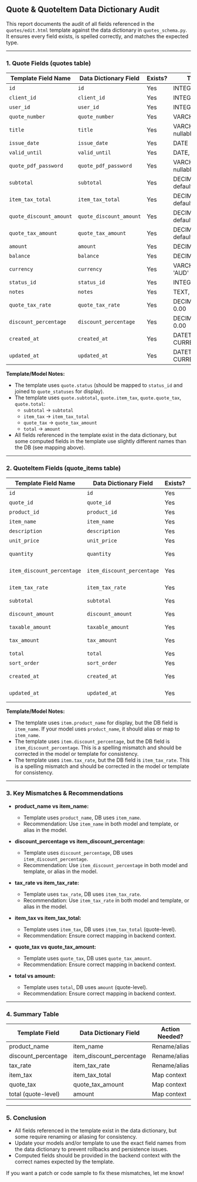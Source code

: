 ## Quote & QuoteItem Data Dictionary Audit

This report documents the audit of all fields referenced in the `quotes/edit.html` template against the data dictionary in `quotes_schema.py`. It ensures every field exists, is spelled correctly, and matches the expected type.

---

### 1. Quote Fields (quotes table)

| Template Field Name         | Data Dictionary Field         | Exists? | Type / Notes                                  |
|----------------------------|------------------------------|---------|-----------------------------------------------|
| `id`                       | `id`                         | Yes     | INTEGER, PK                                   |
| `client_id`                | `client_id`                  | Yes     | INTEGER, FK                                   |
| `user_id`                  | `user_id`                    | Yes     | INTEGER, FK                                   |
| `quote_number`             | `quote_number`               | Yes     | VARCHAR(50), unique                           |
| `title`                    | `title`                      | Yes     | VARCHAR(255), nullable                        |
| `issue_date`               | `issue_date`                 | Yes     | DATE                                          |
| `valid_until`              | `valid_until`                | Yes     | DATE, nullable                                |
| `quote_pdf_password`       | `quote_pdf_password`         | Yes     | VARCHAR(255), nullable                        |
| `subtotal`                 | `subtotal`                   | Yes     | DECIMAL(10,2), default 0.00                   |
| `item_tax_total`           | `item_tax_total`             | Yes     | DECIMAL(10,2), default 0.00                   |
| `quote_discount_amount`    | `quote_discount_amount`      | Yes     | DECIMAL(10,2), default 0.00                   |
| `quote_tax_amount`         | `quote_tax_amount`           | Yes     | DECIMAL(10,2), default 0.00                   |
| `amount`                   | `amount`                     | Yes     | DECIMAL(10,2)                                 |
| `balance`                  | `balance`                    | Yes     | DECIMAL(10,2)                                 |
| `currency`                 | `currency`                   | Yes     | VARCHAR(3), default 'AUD'                     |
| `status_id`                | `status_id`                  | Yes     | INTEGER, FK                                   |
| `notes`                    | `notes`                      | Yes     | TEXT, nullable                                |
| `quote_tax_rate`           | `quote_tax_rate`             | Yes     | DECIMAL(5,2), default 0.00                    |
| `discount_percentage`      | `discount_percentage`        | Yes     | DECIMAL(5,2), default 0.00                    |
| `created_at`               | `created_at`                 | Yes     | DATETIME, default CURRENT_TIMESTAMP           |
| `updated_at`               | `updated_at`                 | Yes     | DATETIME, default CURRENT_TIMESTAMP           |

**Template/Model Notes:**
- The template uses `quote.status` (should be mapped to `status_id` and joined to `quote_statuses` for display).
- The template uses `quote.subtotal`, `quote.item_tax`, `quote.quote_tax`, `quote.total`:
  - `subtotal` → `subtotal`
  - `item_tax` → `item_tax_total`
  - `quote_tax` → `quote_tax_amount`
  - `total` → `amount`
- All fields referenced in the template exist in the data dictionary, but some computed fields in the template use slightly different names than the DB (see mapping above).

---

### 2. QuoteItem Fields (quote_items table)

| Template Field Name                | Data Dictionary Field         | Exists? | Type / Notes                                  |
|------------------------------------|------------------------------|---------|-----------------------------------------------|
| `id`                              | `id`                         | Yes     | INTEGER, PK                                   |
| `quote_id`                        | `quote_id`                   | Yes     | INTEGER, FK                                   |
| `product_id`                      | `product_id`                 | Yes     | INTEGER, FK, nullable                         |
| `item_name`                       | `item_name`                  | Yes     | VARCHAR(255)                                  |
| `description`                     | `description`                | Yes     | TEXT, nullable                                |
| `unit_price`                      | `unit_price`                 | Yes     | DECIMAL(10,2)                                 |
| `quantity`                        | `quantity`                   | Yes     | DECIMAL(10,2), default 1.00                   |
| `item_discount_percentage`        | `item_discount_percentage`   | Yes     | DECIMAL(5,2), default 0.00                    |
| `item_tax_rate`                   | `item_tax_rate`              | Yes     | DECIMAL(5,2), default 0.00                    |
| `subtotal`                        | `subtotal`                   | Yes     | DECIMAL(10,2)                                 |
| `discount_amount`                 | `discount_amount`            | Yes     | DECIMAL(10,2), default 0.00                   |
| `taxable_amount`                  | `taxable_amount`             | Yes     | DECIMAL(10,2)                                 |
| `tax_amount`                      | `tax_amount`                 | Yes     | DECIMAL(10,2), default 0.00                   |
| `total`                           | `total`                      | Yes     | DECIMAL(10,2)                                 |
| `sort_order`                      | `sort_order`                 | Yes     | INTEGER, default 0                            |
| `created_at`                      | `created_at`                 | Yes     | DATETIME, default CURRENT_TIMESTAMP           |
| `updated_at`                      | `updated_at`                 | Yes     | DATETIME, default CURRENT_TIMESTAMP           |

**Template/Model Notes:**
- The template uses `item.product_name` for display, but the DB field is `item_name`. If your model uses `product_name`, it should alias or map to `item_name`.
- The template uses `item.discount_percentage`, but the DB field is `item_discount_percentage`. This is a spelling mismatch and should be corrected in the model or template for consistency.
- The template uses `item.tax_rate`, but the DB field is `item_tax_rate`. This is a spelling mismatch and should be corrected in the model or template for consistency.

---

### 3. Key Mismatches & Recommendations

- **product_name vs item_name:**  
  - Template uses `product_name`, DB uses `item_name`.  
  - Recommendation: Use `item_name` in both model and template, or alias in the model.

- **discount_percentage vs item_discount_percentage:**  
  - Template uses `discount_percentage`, DB uses `item_discount_percentage`.  
  - Recommendation: Use `item_discount_percentage` in both model and template, or alias in the model.

- **tax_rate vs item_tax_rate:**  
  - Template uses `tax_rate`, DB uses `item_tax_rate`.  
  - Recommendation: Use `item_tax_rate` in both model and template, or alias in the model.

- **item_tax vs item_tax_total:**  
  - Template uses `item_tax`, DB uses `item_tax_total` (quote-level).  
  - Recommendation: Ensure correct mapping in backend context.

- **quote_tax vs quote_tax_amount:**  
  - Template uses `quote_tax`, DB uses `quote_tax_amount`.  
  - Recommendation: Ensure correct mapping in backend context.

- **total vs amount:**  
  - Template uses `total`, DB uses `amount` (quote-level).  
  - Recommendation: Ensure correct mapping in backend context.

---

### 4. Summary Table

| Template Field         | Data Dictionary Field         | Action Needed? |
|-----------------------|------------------------------|---------------|
| product_name          | item_name                    | Rename/alias  |
| discount_percentage   | item_discount_percentage     | Rename/alias  |
| tax_rate              | item_tax_rate                | Rename/alias  |
| item_tax              | item_tax_total               | Map context   |
| quote_tax             | quote_tax_amount             | Map context   |
| total (quote-level)   | amount                       | Map context   |

---

### 5. Conclusion

- All fields referenced in the template exist in the data dictionary, but some require renaming or aliasing for consistency.
- Update your models and/or template to use the exact field names from the data dictionary to prevent rollbacks and persistence issues.
- Computed fields should be provided in the backend context with the correct names expected by the template.

If you want a patch or code sample to fix these mismatches, let me know!